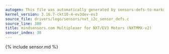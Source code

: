 ```yaml
---
autogen: This file was automatically generated by sensors-defs-to-markdown.py
kernel_version: 3.16.7-ckt10-4-ev3dev-ev3
source_file: drivers/lego/sensors/nxt_i2c_sensor_defs.c
source_line: 300
title: mindsensors.com Multiplexer for NXT/EV3 Motors (NXTMMX-v2)
sensor_index: 38
---
```


{% include sensor.md %}
